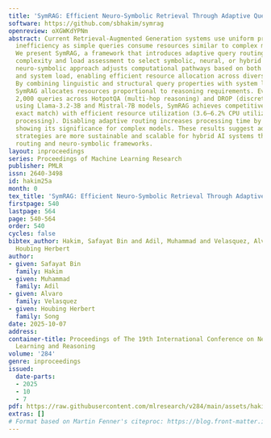```yaml
---
title: 'SymRAG: Efficient Neuro-Symbolic Retrieval Through Adaptive Query Routing'
software: https://github.com/sbhakim/symrag
openreview: oXGWKdYPNm
abstract: Current Retrieval-Augmented Generation systems use uniform processing, causing
  inefficiency as simple queries consume resources similar to complex multi-hop tasks.
  We present SymRAG, a framework that introduces adaptive query routing via real-time
  complexity and load assessment to select symbolic, neural, or hybrid pathways. SymRAG’s
  neuro-symbolic approach adjusts computational pathways based on both query characteristics
  and system load, enabling efficient resource allocation across diverse query types.
  By combining linguistic and structural query properties with system load metrics,
  SymRAG allocates resources proportional to reasoning requirements. Evaluated on
  2,000 queries across HotpotQA (multi-hop reasoning) and DROP (discrete reasoning)
  using Llama-3.2-3B and Mistral-7B models, SymRAG achieves competitive accuracy (97.6–100.0%
  exact match) with efficient resource utilization (3.6–6.2% CPU utilization, 0.985–3.165s
  processing). Disabling adaptive routing increases processing time by 169–1151%,
  showing its significance for complex models. These results suggest adaptive computation
  strategies are more sustainable and scalable for hybrid AI systems that use dynamic
  routing and neuro-symbolic frameworks.
layout: inproceedings
series: Proceedings of Machine Learning Research
publisher: PMLR
issn: 2640-3498
id: hakim25a
month: 0
tex_title: 'SymRAG: Efficient Neuro-Symbolic Retrieval Through Adaptive Query Routing'
firstpage: 540
lastpage: 564
page: 540-564
order: 540
cycles: false
bibtex_author: Hakim, Safayat Bin and Adil, Muhammad and Velasquez, Alvaro and Song,
  Houbing Herbert
author:
- given: Safayat Bin
  family: Hakim
- given: Muhammad
  family: Adil
- given: Alvaro
  family: Velasquez
- given: Houbing Herbert
  family: Song
date: 2025-10-07
address:
container-title: Proceedings of The 19th International Conference on Neurosymbolic
  Learning and Reasoning
volume: '284'
genre: inproceedings
issued:
  date-parts:
  - 2025
  - 10
  - 7
pdf: https://raw.githubusercontent.com/mlresearch/v284/main/assets/hakim25a/hakim25a.pdf
extras: []
# Format based on Martin Fenner's citeproc: https://blog.front-matter.io/posts/citeproc-yaml-for-bibliographies/
---
```


